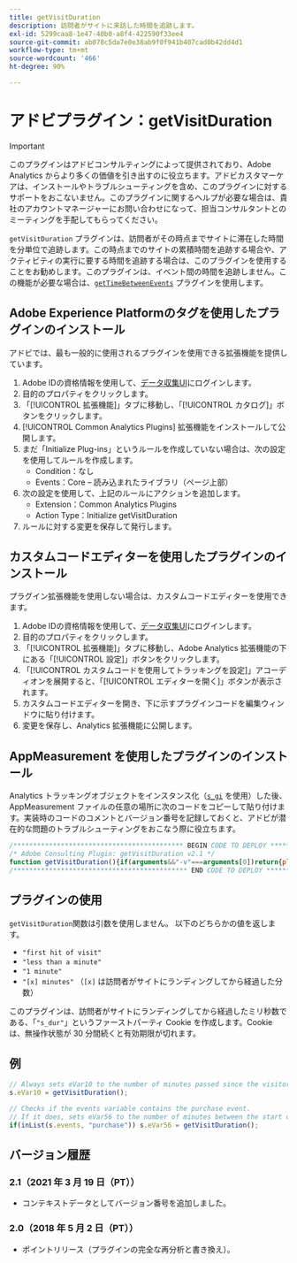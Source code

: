 ```yaml
---
title: getVisitDuration
description: 訪問者がサイトに来訪した時間を追跡します。
exl-id: 5299caa8-1e47-40b0-a8f4-422590f33ee4
source-git-commit: ab078c5da7e0e38ab9f0f941b407cad0b42dd4d1
workflow-type: tm+mt
source-wordcount: '466'
ht-degree: 90%

---
```


# アドビプラグイン：getVisitDuration

>[!IMPORTANT]
>
> このプラグインはアドビコンサルティングによって提供されており、Adobe Analytics からより多くの価値を引き出すのに役立ちます。アドビカスタマーケアは、インストールやトラブルシューティングを含め、このプラグインに対するサポートをおこないません。このプラグインに関するヘルプが必要な場合は、貴社のアカウントマネージャーにお問い合わせになって、担当コンサルタントとのミーティングを手配してもらってください。

`getVisitDuration` プラグインは、訪問者がその時点までサイトに滞在した時間を分単位で追跡します。この時点までのサイトの累積時間を追跡する場合や、アクティビティの実行に要する時間を追跡する場合は、このプラグインを使用することをお勧めします。このプラグインは、イベント間の時間を追跡しません。この機能が必要な場合は、[`getTimeBetweenEvents`](gettimebetweenevents.md) プラグインを使用します。

## Adobe Experience Platformのタグを使用したプラグインのインストール

アドビでは、最も一般的に使用されるプラグインを使用できる拡張機能を提供しています。

1. Adobe IDの資格情報を使用して、[データ収集UI](https://experience.adobe.com/data-collection)にログインします。
1. 目的のプロパティをクリックします。
1. 「[!UICONTROL 拡張機能]」タブに移動し、「[!UICONTROL カタログ]」ボタンをクリックします。
1. [!UICONTROL Common Analytics Plugins] 拡張機能をインストールして公開します。
1. まだ「Initialize Plug-ins」というルールを作成していない場合は、次の設定を使用してルールを作成します。
   * Condition：なし
   * Events：Core – 読み込まれたライブラリ（ページ上部）
1. 次の設定を使用して、上記のルールにアクションを追加します。
   * Extension：Common Analytics Plugins
   * Action Type：Initialize getVisitDuration
1. ルールに対する変更を保存して発行します。

##  カスタムコードエディターを使用したプラグインのインストール

プラグイン拡張機能を使用しない場合は、カスタムコードエディターを使用できます。

1. Adobe IDの資格情報を使用して、[データ収集UI](https://experience.adobe.com/data-collection)にログインします。
1. 目的のプロパティをクリックします。
1. 「[!UICONTROL 拡張機能]」タブに移動し、Adobe Analytics 拡張機能の下にある「[!UICONTROL 設定]」ボタンをクリックします。
1. 「[!UICONTROL カスタムコードを使用してトラッキングを設定]」アコーディオンを展開すると、「[!UICONTROL エディターを開く]」ボタンが表示されます。
1. カスタムコードエディターを開き、下に示すプラグインコードを編集ウィンドウに貼り付けます。
1. 変更を保存し、Analytics 拡張機能に公開します。

## AppMeasurement を使用したプラグインのインストール

Analytics トラッキングオブジェクトをインスタンス化（[`s_gi`](../functions/s-gi.md) を使用）した後、AppMeasurement ファイルの任意の場所に次のコードをコピーして貼り付けます。実装時のコードのコメントとバージョン番号を記録しておくと、アドビが潜在的な問題のトラブルシューティングをおこなう際に役立ちます。

```js
/******************************************* BEGIN CODE TO DEPLOY *******************************************/
/* Adobe Consulting Plugin: getVisitDuration v2.1 */
function getVisitDuration(){if(arguments&&"-v"===arguments[0])return{plugin:"getVisitDuration",version:"2.1"};var d=function(){if("undefined"!==typeof window.s_c_il)for(var c=0,b;c<window.s_c_il.length;c++)if(b=window.s_c_il[c],b._c&&"s_c"===b._c)return b}();"undefined"!==typeof d&&(d.contextData.getVisitDuration="2.1");window.cookieWrite=window.cookieWrite||function(c,b,f){if("string"===typeof c){var h=window.location.hostname,a=window.location.hostname.split(".").length-1;if(h&&!/^[0-9.]+$/.test(h)){a=2<a?a:2;var e=h.lastIndexOf(".");if(0<=e){for(;0<=e&&1<a;)e=h.lastIndexOf(".",e-1),a--;e=0<e?h.substring(e):h}}g=e;b="undefined"!==typeof b?""+b:"";if(f||""===b)if(""===b&&(f=-60),"number"===typeof f){var d=new Date;d.setTime(d.getTime()+6E4*f)}else d=f;return c&&(document.cookie=encodeURIComponent(c)+"="+encodeURIComponent(b)+"; path=/;"+(f?" expires="+d.toUTCString()+";":"")+(g?" domain="+g+";":""),"undefined"!==typeof cookieRead)?cookieRead(c)===b:!1}};window.cookieRead=window.cookieRead||function(c){if("string"===typeof c)c=encodeURIComponent(c);else return"";var b=" "+document.cookie,a=b.indexOf(" "+c+"="),d=0>a?a:b.indexOf(";",a);return(c=0>a?"":decodeURIComponent(b.substring(a+2+c.length,0>d?b.length:d)))?c:""};d=(new Date).getTime();var k=cookieRead("s_dur"),a=0;if(isNaN(k)||18E5<d-k)k=d;a=d-k;cookieWrite("s_dur",k+"",30);if(0===a)return"first hit of visit";a=Math.floor(a/6E4);return 0===a?"less than a minute":1===a?"1 minute":a+" minutes"};
/******************************************** END CODE TO DEPLOY ********************************************/
```

## プラグインの使用

`getVisitDuration`関数は引数を使用しません。 以下のどちらかの値を返します。

* `"first hit of visit"`
* `"less than a minute"`
* `"1 minute"`
* `"[x] minutes"` （`[x]` は訪問者がサイトにランディングしてから経過した分数）

このプラグインは、訪問者がサイトにランディングしてから経過したミリ秒数である、「`"s_dur"`」というファーストパーティ Cookie を作成します。Cookie は、無操作状態が 30 分間続くと有効期限が切れます。

## 例

```js
// Always sets eVar10 to the number of minutes passed since the visitor first landed on the site
s.eVar10 = getVisitDuration();

// Checks if the events variable contains the purchase event.
// If it does, sets eVar56 to the number of minutes between the start of the visit and the time of purchase
if(inList(s.events, "purchase")) s.eVar56 = getVisitDuration();
```

## バージョン履歴

### 2.1（2021 年 3 月 19 日（PT））

* コンテキストデータとしてバージョン番号を追加しました。

### 2.0（2018 年 5 月 2 日（PT））

* ポイントリリース（プラグインの完全な再分析と書き換え）。
